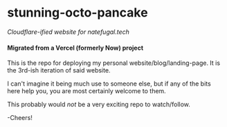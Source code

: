 # stunning-octo-pancake
_Cloudflare-ified website for natefugal.tech_

#### Migrated from a Vercel (formerly Now) project

This is the repo for deploying my personal website/blog/landing-page. It is the 3rd-ish iteration of said website.

I can't imagine it being much use to someone else, but if any of the bits here help you, you are most certainly welcome to them.

This probably would _not_ be a very exciting repo to watch/follow.

-Cheers!
